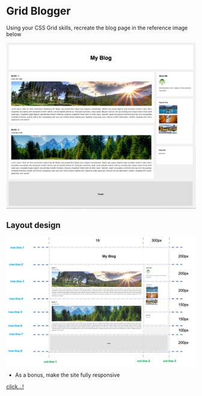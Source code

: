 # Grid Blogger

Using your CSS Grid skills, recreate the blog page in the reference image below

![Desktop](./layout_images/desktop.png "desktop version")

## Layout design

![Desktop](./layout_images/Blog_layout.png "desktop version")

- As a bonus, make the site fully responsive

[click...!](https://silvaoscar.github.io/Blog/)
